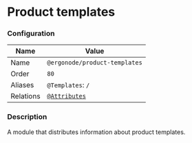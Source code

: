 # Product templates

### Configuration

| Name          | Value                    |
|---------------|--------------------------|
| Name          | `@ergonode/product-templates`   |
| Order         | `80`                     |
| Aliases       | `@Templates`: `/`       |
| Relations     | [`@Attributes`][module-attributes]|

### Description

A module that distributes information about product templates.

[module-attributes]: frontend/modules/attributes